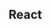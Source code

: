 

<!-- Start src/components/admin/index.js -->

## React

<!-- End src/components/admin/index.js -->

